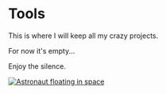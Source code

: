 <!-- {"title": "Tools"} -->

# Tools

This is where I will keep all my crazy projects.

For now it's empty...

Enjoy the silence.

[![Astronaut floating in space](/image/1)](https://unsplash.com/photos/Yj1M5riCKk4)
